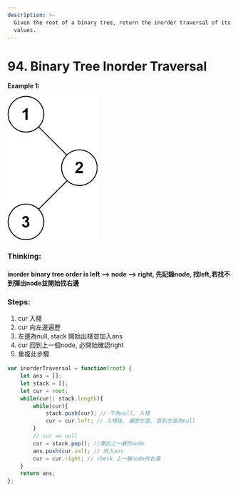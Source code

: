 ```yaml
---
description: >-
  Given the root of a binary tree, return the inorder traversal of its nodes'
  values.
---
```


# 94. Binary Tree Inorder Traversal

**Example 1:**  


![Input: root = \[1,null,2,3\] Output: \[1,3,2\]](../.gitbook/assets/image%20%2812%29.png)

### Thinking: 

#### inorder binary tree order is left --&gt; node --&gt; right, 先記錄node, 找left,若找不到彈出node並開始找右邊

### Steps:

1. cur 入棧
2. cur 向左邊遍歷
3. 左邊為null, stack 開始出棧並加入ans
4. cur 回到上一個node, 必開始確認right 
5. 重複此步驟

```javascript
var inorderTraversal = function(root) {
    let ans = [];
    let stack = [];
    let cur = root;
    while(cur|| stack.length){
        while(cur){
            stack.push(cur); // 不為null, 入棧
            cur = cur.left; // 入棧後, 遍歷左邊, 直到左邊為null
        }
        // cur == null
        cur = stack.pop(); //彈出上一層的node
        ans.push(cur.val); // 放入ans
        cur = cur.right; // check 上一層node的右邊
    }
    return ans;
};
```



